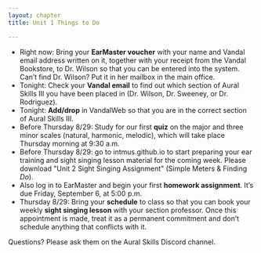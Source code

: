 ```yaml
---
layout: chapter
title: Unit 1 Things to Do

---
```


- Right now: Bring your **EarMaster voucher** with your name and Vandal email address written on it, together with your receipt from the Vandal Bookstore, to Dr. Wilson so that you can be entered into the system. Can’t find Dr. Wilson? Put it in her mailbox in the main office.
- Tonight: Check your **Vandal email** to find out which section of Aural Skills III you have been placed in (Dr. Wilson, Dr. Sweeney, or Dr. Rodriguez).
- Tonight: **Add/drop** in VandalWeb so that you are in the correct section of Aural Skills III.
- Before Thursday 8/29: Study for our first **quiz** on the major and three minor scales (natural, harmonic, melodic), which will take place Thursday morning at 9:30 a.m.
- Before Thursday 8/29: go to intmus.github.io to start preparing your ear training and sight singing lesson material for the coming week. Please download "Unit 2 Sight Singing Assignment" (Simple Meters & Finding *Do*). 
- Also log in to EarMaster and begin your first **homework assignment**. It’s due Friday, September 6, at 5:00 p.m.
- Thursday 8/29: Bring your **schedule** to class so that you can book your weekly **sight singing lesson** with your section professor. Once this appointment is made, treat it as a permanent commitment and don’t schedule anything that conflicts with it.

Questions? Please ask them on the Aural Skills Discord channel.
